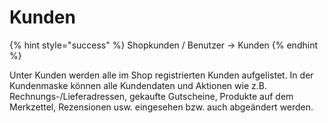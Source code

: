 # Kunden

{% hint style="success" %}
Shopkunden / Benutzer → Kunden
{% endhint %}

Unter Kunden werden alle im Shop registrierten Kunden aufgelistet. In der Kundenmaske können alle Kundendaten und Aktionen wie z.B. Rechnungs-/Lieferadressen, gekaufte Gutscheine, Produkte auf dem Merkzettel, Rezensionen usw. eingesehen bzw. auch abgeändert werden.

